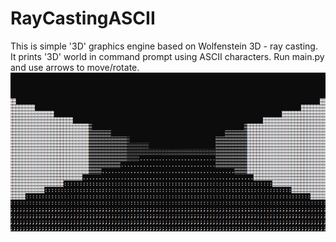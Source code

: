 # RayCastingASCII
This is simple '3D' graphics engine based on Wolfenstein 3D - ray casting. It prints '3D' world in command prompt using ASCII characters. Run main.py and use arrows to move/rotate.
![screenshoot](https://github.com/krzs13/RayCastingASCII/blob/master/screenshoot.jpg)
